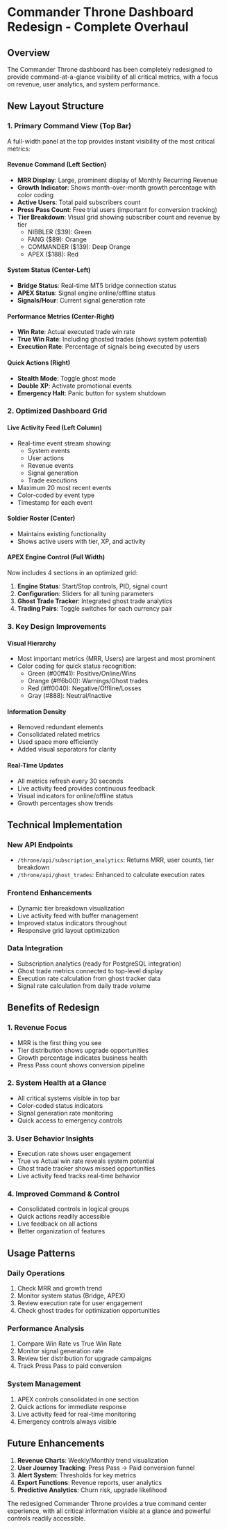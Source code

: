 # Commander Throne Dashboard Redesign - Complete Overhaul

## Overview
The Commander Throne dashboard has been completely redesigned to provide command-at-a-glance visibility of all critical metrics, with a focus on revenue, user analytics, and system performance.

## New Layout Structure

### 1. **Primary Command View (Top Bar)**
A full-width panel at the top provides instant visibility of the most critical metrics:

#### Revenue Command (Left Section)
- **MRR Display**: Large, prominent display of Monthly Recurring Revenue
- **Growth Indicator**: Shows month-over-month growth percentage with color coding
- **Active Users**: Total paid subscribers count
- **Press Pass Count**: Free trial users (important for conversion tracking)
- **Tier Breakdown**: Visual grid showing subscriber count and revenue by tier
  - NIBBLER ($39): Green
  - FANG ($89): Orange  
  - COMMANDER ($139): Deep Orange
  - APEX ($188): Red

#### System Status (Center-Left)
- **Bridge Status**: Real-time MT5 bridge connection status
- **APEX Status**: Signal engine online/offline status
- **Signals/Hour**: Current signal generation rate

#### Performance Metrics (Center-Right)
- **Win Rate**: Actual executed trade win rate
- **True Win Rate**: Including ghosted trades (shows system potential)
- **Execution Rate**: Percentage of signals being executed by users

#### Quick Actions (Right)
- **Stealth Mode**: Toggle ghost mode
- **Double XP**: Activate promotional events
- **Emergency Halt**: Panic button for system shutdown

### 2. **Optimized Dashboard Grid**

#### Live Activity Feed (Left Column)
- Real-time event stream showing:
  - System events
  - User actions
  - Revenue events
  - Signal generation
  - Trade executions
- Maximum 20 most recent events
- Color-coded by event type
- Timestamp for each event

#### Soldier Roster (Center)
- Maintains existing functionality
- Shows active users with tier, XP, and activity

#### APEX Engine Control (Full Width)
Now includes 4 sections in an optimized grid:
1. **Engine Status**: Start/Stop controls, PID, signal count
2. **Configuration**: Sliders for all tuning parameters
3. **Ghost Trade Tracker**: Integrated ghost trade analytics
4. **Trading Pairs**: Toggle switches for each currency pair

### 3. **Key Design Improvements**

#### Visual Hierarchy
- Most important metrics (MRR, Users) are largest and most prominent
- Color coding for quick status recognition:
  - Green (#00ff41): Positive/Online/Wins
  - Orange (#ff6b00): Warnings/Ghost trades
  - Red (#ff0040): Negative/Offline/Losses
  - Gray (#888): Neutral/Inactive

#### Information Density
- Removed redundant elements
- Consolidated related metrics
- Used space more efficiently
- Added visual separators for clarity

#### Real-Time Updates
- All metrics refresh every 30 seconds
- Live activity feed provides continuous feedback
- Visual indicators for online/offline status
- Growth percentages show trends

## Technical Implementation

### New API Endpoints
- `/throne/api/subscription_analytics`: Returns MRR, user counts, tier breakdown
- `/throne/api/ghost_trades`: Enhanced to calculate execution rates

### Frontend Enhancements
- Dynamic tier breakdown visualization
- Live activity feed with buffer management
- Improved status indicators throughout
- Responsive grid layout optimization

### Data Integration
- Subscription analytics (ready for PostgreSQL integration)
- Ghost trade metrics connected to top-level display
- Execution rate calculation from ghost tracker data
- Signal rate calculation from daily trade volume

## Benefits of Redesign

### 1. **Revenue Focus**
- MRR is the first thing you see
- Tier distribution shows upgrade opportunities
- Growth percentage indicates business health
- Press Pass count shows conversion pipeline

### 2. **System Health at a Glance**
- All critical systems visible in top bar
- Color-coded status indicators
- Signal generation rate monitoring
- Quick access to emergency controls

### 3. **User Behavior Insights**
- Execution rate shows user engagement
- True vs Actual win rate reveals system potential
- Ghost trade tracker shows missed opportunities
- Live activity feed tracks real-time behavior

### 4. **Improved Command & Control**
- Consolidated controls in logical groups
- Quick actions readily accessible
- Live feedback on all actions
- Better organization of features

## Usage Patterns

### Daily Operations
1. Check MRR and growth trend
2. Monitor system status (Bridge, APEX)
3. Review execution rate for user engagement
4. Check ghost trades for optimization opportunities

### Performance Analysis
1. Compare Win Rate vs True Win Rate
2. Monitor signal generation rate
3. Review tier distribution for upgrade campaigns
4. Track Press Pass to paid conversion

### System Management
1. APEX controls consolidated in one section
2. Quick actions for immediate response
3. Live activity feed for real-time monitoring
4. Emergency controls always visible

## Future Enhancements

1. **Revenue Charts**: Weekly/Monthly trend visualization
2. **User Journey Tracking**: Press Pass → Paid conversion funnel
3. **Alert System**: Thresholds for key metrics
4. **Export Functions**: Revenue reports, user analytics
5. **Predictive Analytics**: Churn risk, upgrade likelihood

The redesigned Commander Throne provides a true command center experience, with all critical information visible at a glance and powerful controls readily accessible.